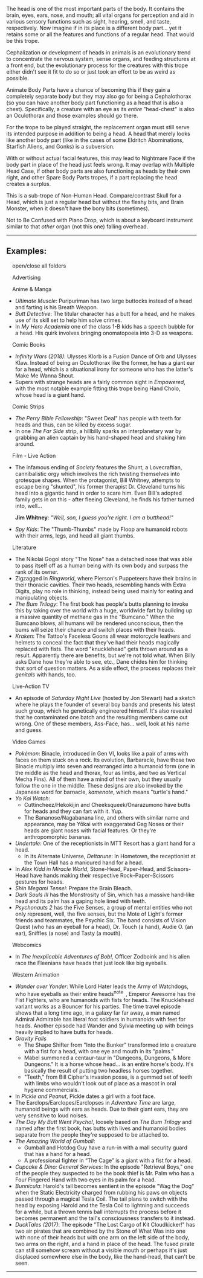 The head is one of the most important parts of the body. It contains the brain, eyes, ears, nose, and mouth; all vital organs for perception and aid in various sensory functions such as sight, hearing, smell, and taste, respectively. Now imagine if in its place is a different body part... yet it retains some or all the features and functions of a regular head. That would be this trope.

Cephalization or development of heads in animals is an evolutionary trend to concentrate the nervous system, sense organs, and feeding structures at a front end, but the evolutionary process for the creatures with this trope either didn't see it fit to do so or just took an effort to be as weird as possible.

Animate Body Parts have a chance of becoming this if they gain a completely separate body but they may also go for being a Cephalothorax (so you can have another body part functioning as a head that is also a chest). Specifically, a creature with an eye as its _entire_ "head-chest" is also an Oculothorax and those examples should go there.

For the trope to be played straight, the replacement organ must still serve its intended purpose in addition to being a head. A head that merely looks like another body part (like in the cases of some Eldritch Abominations, Starfish Aliens, and Gonks) is a subversion.

With or without actual facial features, this may lead to Nightmare Face if the body part in place of the head just feels wrong. It may overlap with Multiple Head Case, if other body parts are also functioning as heads by their own right, and other Spare Body Parts tropes, if a part replacing the head creates a surplus.

This is a sub-trope of Non-Human Head. Compare/contrast Skull for a Head, which is just a regular head but without the fleshy bits, and Brain Monster, when it doesn't have the bony bits (sometimes).

Not to Be Confused with Piano Drop, which is about a keyboard instrument similar to that _other_ organ (not this one) falling overhead.

___

## Examples:

    open/close all folders 

    Advertising 

    Anime & Manga 

-   _Ultimate Muscle_: Puripuriman has two large buttocks instead of a head and farting is his Breath Weapon.
-   _Butt Detective_: The titular character has a butt for a head, and he makes use of its skill set to help him solve crimes.
-   In _My Hero Academia_ one of the class 1-B kids has a speech bubble for a head. His quirk involves bringing onomatopoeia into 3-D as weapons.

    Comic Books 

-   _Infinity Wars (2018)_: Ulysses Klorb is a Fusion Dance of Orb and Ulysses Klaw. Instead of being an Oculothorax like the former, he has a giant ear for a head, which is a situational irony for someone who has the latter's Make Me Wanna Shout.
-   Supers with strange heads are a fairly common sight in _Empowered_, with the most notable example fitting this trope being Hand Cholo, whose head is a giant hand.

    Comic Strips 

-   _The Perry Bible Fellowship_: "Sweet Deal" has people with teeth for heads and thus, can be killed by excess sugar.
-   In one _The Far Side_ strip, a hillbilly sparks an interplanetary war by grabbing an alien captain by his hand-shaped head and shaking him around.

    Film - Live Action 

-   The infamous ending of _Society_ features the Shunt, a Lovecraftian, cannibalistic orgy which involves the rich twisting themselves into grotesque shapes. When the protagonist, Bill Whitney, attempts to escape being "shunted", his former therapist Dr. Cleveland turns his head into a gigantic hand in order to scare him. Even Bill's adopted family gets in on this - after fleeing Cleveland, he finds his father turned into, well...
    
    **Jim Whitney**: _"Well, son, I guess you're right. I am a butthead!"_
    
-   _Spy Kids_: The "Thumb-Thumbs" made by Floop are humanoid robots with their arms, legs, and head all giant thumbs.

    Literature 

-   The Nikolai Gogol story "The Nose" has a detached nose that was able to pass itself off as a human being with its own body and surpass the rank of its owner.
-   Zigzagged in _Ringworld_, where Pierson's Puppeteers have their brains in their thoracic cavities. Their two heads, resembling hands with Extra Digits, play no role in thinking, instead being used mainly for eating and manipulating objects.
-   _The Bum Trilogy_: The first book has people's butts planning to invoke this by taking over the world with a huge, worldwide fart by building up a massive quantity of methane gas in the "Bumcano." When the Bumcano blows, all humans will be rendered unconscious, then the bums will seize their chance and switch places with their heads.
-   _Kraken_: The Tattoo's Faceless Goons all wear motorcycle leathers and helmets to conceal the fact that they've had their heads magically replaced with fists. The word "knucklehead" gets thrown around as a result. Apparently there are benefits, but we're not told what. When Billy asks Dane how they're able to see, etc., Dane chides him for thinking that sort of question matters. As a side effect, the process replaces their _genitals_ with hands, too.

    Live-Action TV 

-   An episode of _Saturday Night Live_ (hosted by Jon Stewart) had a sketch where he plays the founder of several boy bands and presents his latest such group, which he genetically engineered himself. It's also revealed that he contaminated one batch and the resulting members came out wrong. One of these members, Ass-Face, has... well, look at his name and guess.

    Video Games 

-   _Pokémon_: Binacle, introduced in Gen VI, looks like a pair of arms with faces on them stuck on a rock. Its evolution, Barbaracle, have those two Binacle multiply into seven and rearranged into a humanoid form (one in the middle as the head and thorax, four as limbs, and two as Vertical Mecha Fins). All of them have a mind of their own, but they usually follow the one in the middle. These designs are also invoked by the Japanese word for barnacle, _kamenote_, which means "turtle's hand."
-   _Yo Kai Watch_:
    -   Cuttincheez/Hekokijin and Cheeksqueek/Onarazumono have butts for heads and they can fart with it. Yup.
    -   The Bananose/Nagabanana line, and others with similar name and appearance, may be Yōkai with exaggerated Gag Noses or their heads are giant noses with facial features. Or they're anthropomorphic bananas.
-   _Undertale_: One of the receptionists in MTT Resort has a giant hand for a head.
    -   In its Alternate Universe, _Deltarune_: In Hometown, the receptionist at the Town Hall has a manicured hand for a head.
-   In _Alex Kidd in Miracle World_, Stone-Head, Paper-Head, and Scissors-Head have hands making their respective Rock–Paper–Scissors gestures for heads.
-   _Shin Megami Tensei_: Prepare the Brain Bleach.
-   _Dark Souls III_ has the Monstrosity of Sin, which has a massive hand-like head and its palm has a gaping hole lined with teeth.
-   _Psychonauts 2_ has the Five Senses, a group of mental entities who not only represent, well, the five senses, but the Mote of Light's former friends and teammates, the Psychic Six. The band consists of Vision Quest (who has an eyeball for a head), Dr. Touch (a hand), Audie O. (an ear), Sniffles (a nose) and Tasty (a mouth).

    Webcomics 

-   In _The Inexplicable Adventures of Bob!,_ Officer Zodboink and his alien race the Fleenians have heads that just look like big eyeballs.

    Western Animation 

-   _Wander over Yonder_: While Lord Hater leads the Army of Watchdogs, who have eyeballs as their entire heads<sup>note&nbsp;</sup> , Emperor Awesome has the Fist Fighters, who are humanoids with fists for heads. The Knucklehead variant works as a Bouncer for his parties. The time travel episode shows that a long time ago, in a galaxy far far away, a man named Admiral Admirable has literal foot soldiers in humanoids with feet for heads. Another episode had Wander and Sylvia meeting up with beings heavily implied to have butts for heads.
-   _Gravity Falls_
    -   The Shape Shifter from "Into the Bunker" transformed into a creature with a fist for a head, with one eye and mouth in its "palms."
    -   Mabel summoned a centaur-taur in "Dungeons, Dungeons, & More Dungeons." It is a horse whose head... is an entire horse's body. It's basically the result of putting two headless horses together.
    -   "Teeth," from Bill Cipher's invasion posse, is a gummed set of teeth with limbs who wouldn't look out of place as a mascot in oral hygiene commercials.
-   In _Pickle and Peanut_, Pickle dates a girl with a foot face.
-   The Earclops/Earclopes/Earclopses in _Adventure Time_ are large, humanoid beings with ears as heads. Due to their giant ears, they are very sensitive to loud noises.
-   _The Day My Butt Went Psycho!_, loosely based on _The Bum Trilogy_ and named after the first book, has butts with lives and humanoid bodies separate from the people they're supposed to be attached to.
-   _The Amazing World of Gumball_:
    -   Gumball and Hotdog Guy have a run-in with a mall security guard that has a hand for a head.
    -   A professional fighter in “The Cage” is a giant with a fist for a head.
-   _Cupcake & Dino: General Services_: In the episode "Retrieval Boys," one of the people they suspected to be the book thief is Mr. Palm who has a Four Fingered Hand with two eyes in its palm for a head.
-   _Bunnicula_: Harold's tail becomes sentient in the episode "Wag the Dog" when the Static Electricity charged from rubbing his paws on objects passed through a magical Tesla Coil. The tail plans to switch with the head by exposing Harold and the Tesla Coil to lightning and succeeds for a while, but a thrown tennis ball interrupts the process before it becomes permanent and the tail's consciousness transfers to it instead.
-   _DuckTales (2017)_: The episode "The Lost Cargo of Kit Cloudkicker!" has two air pirates that are combined by the Stone of What Was into one with none of their heads but with one arm on the left side of the body, two arms on the right, and a hand in place of the head. The fused pirate can still somehow scream without a visible mouth or perhaps it's just displaced somewhere else in the body, like the hand-head, that can't be seen.

___